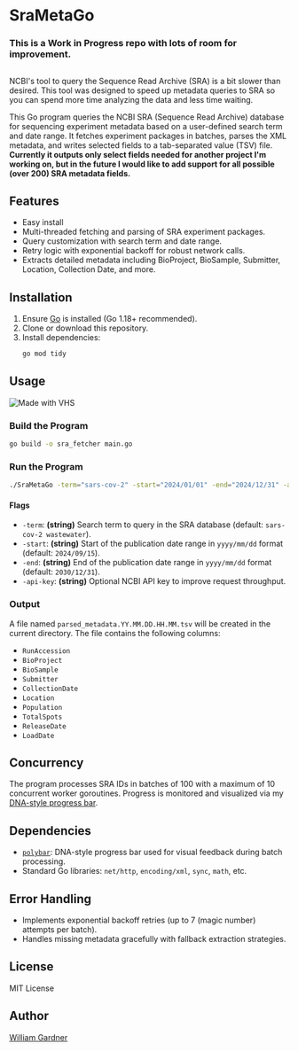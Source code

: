 # SraMetaGo

### This is a Work in Progress repo with lots of room for improvement.

##

NCBI's tool to query the Sequence Read Archive (SRA) is a bit slower than desired. This tool was designed to speed up metadata queries to SRA so you can spend more time analyzing the data and less time waiting.


This Go program queries the NCBI SRA (Sequence Read Archive) database for sequencing experiment metadata based on a user-defined search term and date range. It fetches experiment packages in batches, parses the XML metadata, and writes selected fields to a tab-separated value (TSV) file. **Currently it outputs only select fields needed for another project I'm working on, but in the future I would like to add support for all possible (over 200) SRA metadata fields.**

## Features

- Easy install
- Multi-threaded fetching and parsing of SRA experiment packages.
- Query customization with search term and date range.
- Retry logic with exponential backoff for robust network calls.
- Extracts detailed metadata including BioProject, BioSample, Submitter, Location, Collection Date, and more.

## Installation

1. Ensure [Go](https://golang.org/dl/) is installed (Go 1.18+ recommended).
2. Clone or download this repository.
3. Install dependencies:
   ```bash
   go mod tidy
   ```

## Usage

![Made with VHS](https://vhs.charm.sh/vhs-YjfR66MVkms0dImbGKkwT.gif)

### Build the Program

```bash
go build -o sra_fetcher main.go
```

### Run the Program

```bash
./SraMetaGo -term="sars-cov-2" -start="2024/01/01" -end="2024/12/31" -api-key="YOUR_NCBI_API_KEY"
```

#### Flags

- `-term`: **(string)** Search term to query in the SRA database (default: `sars-cov-2 wastewater`).
- `-start`: **(string)** Start of the publication date range in `yyyy/mm/dd` format (default: `2024/09/15`).
- `-end`: **(string)** End of the publication date range in `yyyy/mm/dd` format (default: `2030/12/31`).
- `-api-key`: **(string)** Optional NCBI API key to improve request throughput.

### Output

A file named `parsed_metadata.YY.MM.DD.HH.MM.tsv` will be created in the current directory. The file contains the following columns:

- `RunAccession`
- `BioProject`
- `BioSample`
- `Submitter`
- `CollectionDate`
- `Location`
- `Population`
- `TotalSpots`
- `ReleaseDate`
- `LoadDate`

## Concurrency

The program processes SRA IDs in batches of 100 with a maximum of 10 concurrent worker goroutines. Progress is monitored and visualized via my [DNA-style progress bar](https://github.com/William-Gardner-Biotech/polybar).

## Dependencies

- [`polybar`](https://github.com/William-Gardner-Biotech/polybar): DNA-style progress bar used for visual feedback during batch processing.
- Standard Go libraries: `net/http`, `encoding/xml`, `sync`, `math`, etc.

## Error Handling

- Implements exponential backoff retries (up to 7 (magic number) attempts per batch).
- Handles missing metadata gracefully with fallback extraction strategies.

## License

MIT License

## Author

[William Gardner](https://github.com/William-Gardner-Biotech)
